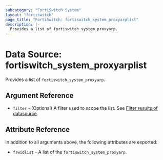 ```yaml
---
subcategory: "FortiSwitch System"
layout: "fortiswitch"
page_title: "FortiSwitch: fortiswitch_system_proxyarplist"
description: |-
  Provides a list of fortiswitch_system_proxyarp.
---
```


# Data Source: fortiswitch_system_proxyarplist
Provides a list of `fortiswitch_system_proxyarp`.

## Argument Reference

* `filter` - (Optional) A filter used to scope the list. See [Filter results of datasource](https://registry.terraform.io/providers/fortinetdev/fortiswitch/latest/docs/guides/fgt_filter).

## Attribute Reference

In addition to all arguments above, the following attributes are exported:

* `fswidlist` -  A list of the `fortiswitch_system_proxyarp`.
